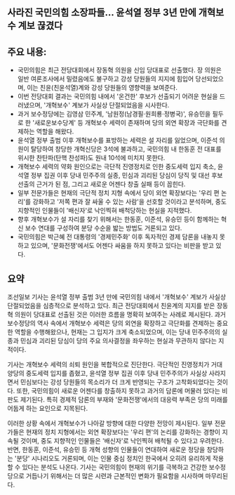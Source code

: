 ## 사라진 국민의힘 소장파들... 윤석열 정부 3년 만에 개혁보수 계보 끊겼다

## 주요 내용:
*   국민의힘은 최근 전당대회에서 장동혁 의원을 신임 당대표로 선출했다. 장 의원은 일반 여론조사에서 밀렸음에도 불구하고 강성 당원들의 지지에 힘입어 당선되었으며, 이는 친윤(친윤석열)계와 강성 당원들의 영향력을 보여준다.
*   이번 전당대회 결과는 국민의힘 내에서 '온건한' 후보가 선출되기 어려운 현실을 드러냈으며, '개혁보수' 계보가 사실상 단절되었음을 시사한다.
*   과거 보수정당에는 김영삼 민주계, '남원정(남경필·원희룡·정병국)', 유승민을 필두로 한 '새로운보수당계' 등 개혁보수 세력이 존재하며 당의 외연 확장과 극단화를 견제하는 역할을 해왔다.
*   윤석열 정부 출범 이후 개혁보수를 표방하는 세력은 설 자리를 잃었으며, 이준석 의원이 탈당하여 창당한 개혁신당은 3석에 불과하고, 국민의힘 내 한동훈 전 대표를 위시한 찬탄파(탄핵 찬성파)도 원내 10석에 미치지 못한다.
*   개혁보수 세력의 약화 원인으로는 극단적 진영정치로 인한 중도세력 입지 축소, 윤석열 정부 집권 이후 당내 민주주의 실종, 민심과 괴리된 당심이 당직 및 대선 후보 선출의 근거가 된 점, 그리고 새로운 어젠다 창출 실패 등이 꼽힌다.
*   일부 전문가들은 현재의 극단적 정치 지형 속에서 당이 외연 확장보다는 '우리 편 논리'를 강화하고 '저쪽 편과 잘 싸울 수 있는 사람'을 선호할 것이라고 분석하며, 중도 지향적인 인물들이 '배신자'로 낙인찍혀 배척당하는 현실을 지적했다.
*   향후 개혁보수가 설 자리를 찾기 위해서는 한동훈, 이준석, 유승민 등이 함께하는 혁신 보수 연대를 구성하여 분당 수순을 밟는 방법도 거론되고 있다.
*   국민의힘은 박근혜 전 대통령의 '경제민주화' 이후 독자적인 경제 담론을 내놓지 못하고 있으며, '문화전쟁'에서도 어젠다 싸움을 하지 못하고 있다는 비판을 받고 있다.

## 요약

조선일보 기사는 윤석열 정부 출범 3년 만에 국민의힘 내에서 '개혁보수' 계보가 사실상 단절되었음을 심층적으로 분석하고 있다. 최근 전당대회에서 친윤계의 지지를 받은 장동혁 의원이 당대표로 선출된 것은 이러한 흐름을 명확히 보여주는 사례로 제시된다. 과거 보수정당의 역사 속에서 개혁보수 세력은 당의 외연을 확장하고 극단화를 견제하는 중요한 역할을 수행해왔으나, 현재는 그 입지가 크게 축소되었으며, 이는 당내 민주주의의 실종과 민심과 괴리된 당심이 당의 주요 의사결정을 좌우하는 현실과 무관하지 않다는 지적이다.

기사는 개혁보수 세력의 쇠퇴 원인을 복합적으로 진단한다. 극단적인 진영정치가 거대 양당의 중도세력 입지를 좁혔고, 윤석열 정부 집권 이후 당내 민주주의가 사실상 사라지면서 민심보다는 강성 당원들의 목소리가 더 크게 반영되는 구조가 고착화되었다는 것이다. 또한, 국민의힘이 새로운 어젠다를 창출하지 못하고 과거의 담론에 머물러 있다는 비판도 제기된다. 특히 경제적 담론의 부재와 '문화전쟁'에서의 대응력 부족은 당의 미래를 어둡게 하는 요인으로 지목된다.

이러한 상황 속에서 개혁보수가 나아갈 방향에 대한 다양한 전망이 제시된다. 일부 전문가들은 현재의 정치 지형에서는 외연 확장보다는 '우리 편'의 논리를 강화하는 경향이 지속될 것이며, 중도 지향적인 인물들은 '배신자'로 낙인찍혀 배척될 수 있다고 우려한다. 반면, 한동훈, 이준석, 유승민 등 개혁 성향의 인물들이 연대하여 새로운 정당을 창당하는 '분당' 시나리오도 거론되며, 이는 인물 중심 정치인 한국에서 오히려 유리하게 작용할 수 있다는 분석도 나온다. 기사는 국민의힘이 현재의 위기를 극복하고 건강한 보수정당으로 거듭나기 위해서는 더 많은 시련과 근본적인 변화가 필요함을 시사하며 마무리된다.
